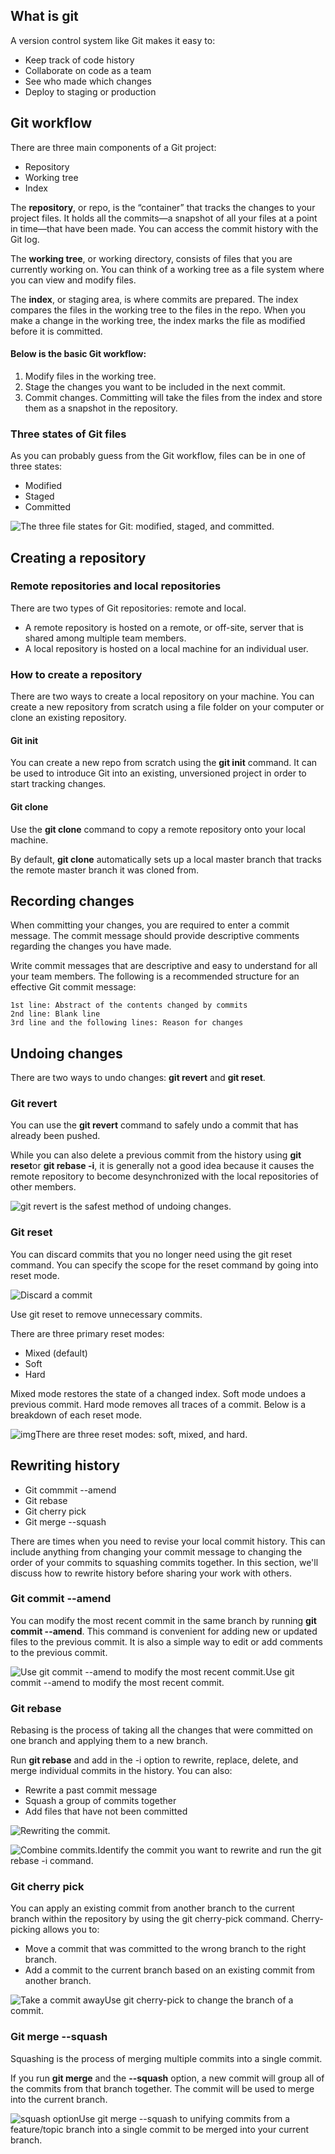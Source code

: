 ## What is git

A version control system like Git makes it easy to:

- Keep track of code history
- Collaborate on code as a team
- See who made which changes
- Deploy to staging or production



## Git workflow

There are three main components of a Git project:

- Repository
- Working tree
- Index

The **repository**, or repo, is the “container” that tracks the changes to your project files. It holds all the commits—a snapshot of all your files at a point in time—that have been made. You can access the commit history with the Git log.

The **working tree**, or working directory, consists of files that you are currently working on. You can think of a working tree as a file system where you can view and modify files.

The **index**, or staging area, is where commits are prepared. The index compares the files in the working tree to the files in the repo. When you make a change in the working tree, the index marks the file as modified before it is committed.

#### Below is the basic Git workflow:

1. Modify files in the working tree.
2. Stage the changes you want to be included in the next commit.
3. Commit changes. Committing will take the files from the index and store them as a snapshot in the repository.

### Three states of Git files

As you can probably guess from the Git workflow, files can be in one of three states:

- Modified
- Staged
- Committed



![The three file states for Git: modified, staged, and committed.](assets/git_workflow_002.png)

## Creating a repository

### Remote repositories and local repositories

There are two types of Git repositories: remote and local.

- A remote repository is hosted on a remote, or off-site, server that is shared among multiple team members.
- A local repository is hosted on a local machine for an individual user.

### How to create a repository

There are two ways to create a local repository on your machine. You can create a new repository from scratch using a file folder on your computer or clone an existing repository.

#### Git init

You can create a new repo from scratch using the **git init** command. It can be used to introduce Git into an existing, unversioned project in order to start tracking changes.

#### Git clone

Use the **git clone** command to copy a remote repository onto your local machine.

By default, **git clone** automatically sets up a local master branch that tracks the remote master branch it was cloned from.



## Recording changes

When committing your changes, you are required to enter a commit message. The commit message should provide descriptive comments regarding the changes you have made.

Write commit messages that are descriptive and easy to understand for all your team members. The following is a recommended structure for an effective Git commit message:

```shell
1st line: Abstract of the contents changed by commits
2nd line: Blank line
3rd line and the following lines: Reason for changes
```

## Undoing changes

There are two ways to undo changes: **git revert** and **git reset**.

### Git revert

You can use the **git revert** command to safely undo a commit that has already been pushed.

While you can also delete a previous commit from the history using **git reset**or **git rebase -i**, it is generally not a good idea because it causes the remote repository to become desynchronized with the local repositories of other members.



![git revert is the safest method of undoing changes.](assets/undoing_changes_001.png)

### Git reset

You can discard commits that you no longer need using the git reset command. You can specify the scope for the reset command by going into reset mode.

![Discard a commit](assets/undoing_changes_002.png)

Use git reset to remove unnecessary commits.

There are three primary reset modes:

- Mixed (default)
- Soft
- Hard

Mixed mode restores the state of a changed index. Soft mode undoes a previous commit. Hard mode removes all traces of a commit. Below is a breakdown of each reset mode.

![img](assets/undoing_changes_003.png)There are three reset modes: soft, mixed, and hard.



## Rewriting history

- Git commmit --amend
- Git rebase
- Git cherry pick
- Git merge --squash

There are times when you need to revise your local commit history. This can include anything from changing your commit message to changing the order of your commits to squashing commits together. In this section, we'll discuss how to rewrite history before sharing your work with others.

### Git commit --amend

You can modify the most recent commit in the same branch by running **git commit --amend**. This command is convenient for adding new or updated files to the previous commit. It is also a simple way to edit or add comments to the previous commit.

![Use git commit --amend to modify the most recent commit.](assets/rewriting_history_001.png)Use git commit --amend to modify the most recent commit.

### Git rebase

Rebasing is the process of taking all the changes that were committed on one branch and applying them to a new branch.

Run **git rebase** and add in the -i option to rewrite, replace, delete, and merge individual commits in the history. You can also:

- Rewrite a past commit message
- Squash a group of commits together
- Add files that have not been committed

![Rewriting the commit.](assets/rewriting_history_002.png)

![Combine commits.](assets/rewriting_history_003.png)Identify the commit you want to rewrite and run the git rebase -i command.

### Git cherry pick

You can apply an existing commit from another branch to the current branch within the repository by using the git cherry-pick command. Cherry-picking allows you to:

- Move a commit that was committed to the wrong branch to the right branch.
- Add a commit to the current branch based on an existing commit from another branch.

![Take a commit away](assets/rewriting_history_004.png)Use git cherry-pick to change the branch of a commit.

### Git merge --squash

Squashing is the process of merging multiple commits into a single commit.

If you run **git merge** and the **--squash** option, a new commit will group all of the commits from that branch together. The commit will be used to merge into the current branch.

![squash option](assets/rewriting_history_005.png)Use git merge --squash to unifying commits from a feature/topic branch into a single commit to be merged into your current branch.

 